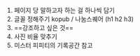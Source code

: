 1. 페이지 당 말하고자 하는 걸 하나씩 담기
2. 글꼴 정해주기 kopub / 나눔스퀘어 (h1 h2 h3)
3. ==강조하고 싶은 것==
4. 사진 비율 맞추기
5. 미스터 피피티의 기록공간 참고